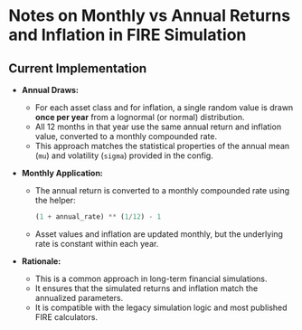 # Notes on Monthly vs Annual Returns and Inflation in FIRE Simulation

## Current Implementation

- **Annual Draws:**

  - For each asset class and for inflation, a single random value is drawn **once per year** from a
    lognormal (or normal) distribution.
  - All 12 months in that year use the same annual return and inflation value, converted to a
    monthly compounded rate.
  - This approach matches the statistical properties of the annual mean (`mu`) and volatility
    (`sigma`) provided in the config.

- **Monthly Application:**

  - The annual return is converted to a monthly compounded rate using the helper:

    ```python
    (1 + annual_rate) ** (1/12) - 1
    ```

  - Asset values and inflation are updated monthly, but the underlying rate is constant within each
    year.

- **Rationale:**
  - This is a common approach in long-term financial simulations.
  - It ensures that the simulated returns and inflation match the annualized parameters.
  - It is compatible with the legacy simulation logic and most published FIRE calculators.
